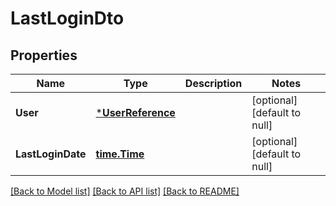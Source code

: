 # LastLoginDto

## Properties
Name | Type | Description | Notes
------------ | ------------- | ------------- | -------------
**User** | [***UserReference**](UserReference.md) |  | [optional] [default to null]
**LastLoginDate** | [**time.Time**](time.Time.md) |  | [optional] [default to null]

[[Back to Model list]](../README.md#documentation-for-models) [[Back to API list]](../README.md#documentation-for-api-endpoints) [[Back to README]](../README.md)


